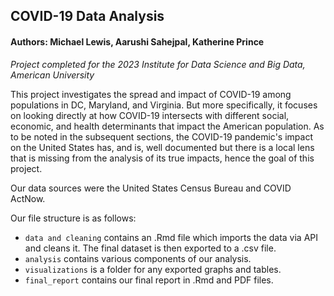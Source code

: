 ## COVID-19 Data Analysis
#### Authors: Michael Lewis, Aarushi Sahejpal, Katherine Prince 
*Project completed for the 2023 Institute for Data Science and Big Data, American University*

This project investigates the spread and impact of COVID-19 among populations in DC, Maryland, and Virginia. But more specifically, it focuses on looking directly at how COVID-19 intersects with different social, economic, and health determinants that impact the American population. As to be noted in the subsequent sections, the COVID-19 pandemic's impact on the United States has, and is, well documented but there is a local lens that is missing from the analysis of its true impacts, hence the goal of this project.

Our data sources were the United States Census Bureau and COVID ActNow.

Our file structure is as follows:
- `data and cleaning` contains an .Rmd file which imports the data via API and cleans it. The final dataset is then exported to a .csv file. 
- `analysis` contains various components of our analysis.
- `visualizations` is a folder for any exported graphs and tables.
- `final_report` contains our final report in .Rmd and PDF files.
